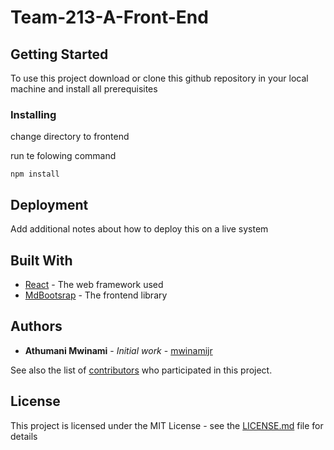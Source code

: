 # Team-213-A-Front-End

## Getting Started

To use this project download or clone this github repository in your local machine and install
all prerequisites

### Installing
change directory to frontend

run te folowing command
```
npm install
```
## Deployment

Add additional notes about how to deploy this on a live system

## Built With

* [React](https://reactjs.org/) - The web framework used
* [MdBootsrap](https://mdbootstrap.com/) - The frontend library

## Authors

* **Athumani Mwinami** - *Initial work* - [mwinamijr](https://github.com/mwinamijr)

See also the list of [contributors](https://github.com/mwinamijr/hayatul/contributors) who participated in this project.

## License

This project is licensed under the MIT License - see the [LICENSE.md](LICENSE.md) file for details


